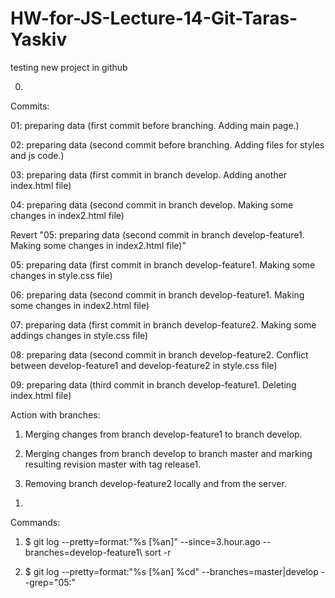 # HW-for-JS-Lecture-14-Git-Taras-Yaskiv
testing new project in github

0.	

Commits:

01: preparing data (first commit before branching. Adding main page.)

02: preparing data (second commit before branching. Adding files for styles and js code.)

03: preparing data (first commit in branch develop. Adding another index.html file)

04: preparing data (second commit in branch develop. Making some changes in index2.html file) 

Revert "05: preparing data (second commit in branch develop-feature1. Making some changes in index2.html file)"

05: preparing data (first commit in branch develop-feature1. Making some changes in style.css file)

06: preparing data (second commit in branch develop-feature1. Making some changes in index2.html file)

07: preparing data (first commit in branch develop-feature2. Making some addings changes in style.css file)

08: preparing data (second commit in branch develop-feature2. Conflict between develop-feature1 and develop-feature2 in style.css file)

09: preparing data (third commit in branch develop-feature1. Deleting index.html file)

Action with branches:

1) Merging changes from branch develop-feature1 to branch develop.

2) Merging changes from branch develop to branch master and marking resulting revision master with tag release1.

2) Removing branch develop-feature2 locally and from the server.


1.	

Commands:

1)	$ git log --pretty=format:"%s [%an]" --since=3.hour.ago --branches=develop-feature1\ sort -r

2)	$ git log --pretty=format:"%s [%an] %cd" --branches=master\|develop --grep="05:"
